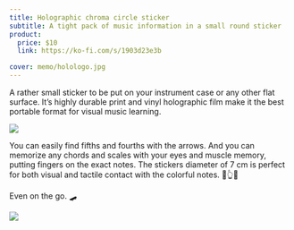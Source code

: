 ```yaml
---
title: Holographic chroma circle sticker
subtitle: A tight pack of music information in a small round sticker
product:
  price: $10
  link: https://ko-fi.com/s/1903d23e3b

cover: memo/holologo.jpg
---
```


A rather small sticker to be put on your instrument case or any other flat surface. It’s highly durable print and vinyl holographic film make it the best portable format for visual music learning.

![](/media/memo/logo/hand.jpeg)

You can easily find fifths and fourths with the arrows. And you can memorize any chords and scales with your eyes and muscle memory, putting fingers on the exact notes. The stickers diameter of 7 cm is perfect for both visual and tactile contact with the colorful notes. 🌈👆👀

Even on the go. 🛹

![](/media/memo/logo/stack.jpeg)
